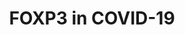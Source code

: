 ---
annotations:
- type: Pathway Ontology
  value: disease pathway
- type: Disease Ontology
  value: COVID-19
- type: Cell Type Ontology
  value: T cell
authors:
- Iljadw
- MaintBot
- Fehrhart
- Eweitz
communities:
- COVID19
description: FOXP3 in Covid-19
last-edited: 2021-06-02
organisms:
- Homo sapiens
redirect_from:
- /index.php/Pathway:WP5063
- /instance/WP5063
schema-jsonld:
- '@context': https://schema.org/
  '@id': https://wikipathways.github.io/pathways/WP5063.html
  '@type': Dataset
  creator:
    '@type': Organization
    name: WikiPathways
  description: FOXP3 in Covid-19
  keywords:
  - ''
  - IL2
  - IL7R
  - FOXP3
  - CD86
  - IL6
  - IL2RG
  - IL2RA
  - IL6ST
  - STAT5A
  - STAT5B
  - IL6R
  - CD28
  - IL2RB
  - MHC-II beta
  - STAT3
  - CD80
  - MHC-II alpha
  - TCR
  license: CC0
  name: FOXP3 in COVID-19
seo: CreativeWork
title: FOXP3 in COVID-19
wpid: WP5063
---